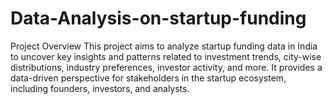 # Data-Analysis-on-startup-funding
 Project Overview This project aims to analyze startup funding data in India to uncover key insights and patterns related to investment trends, city-wise distributions, industry preferences, investor activity, and more. It provides a data-driven perspective for stakeholders in the startup ecosystem, including founders, investors, and analysts.
